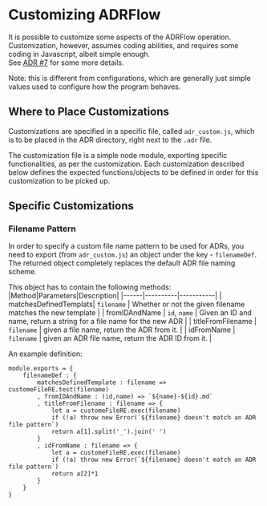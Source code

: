 # Customizing ADRFlow

It is possible to customize some aspects of the ADRFlow operation. Customization, however, assumes coding abilities, and requires some coding in Javascript, albeit simple enough.  
See [ADR #7](./adr/7-Defining_Customizations.md) for some more details.

Note: this is different from configurations, which are generally just simple values used to configure how the program behaves.

## Where to Place Customizations
Customizations are specified in a specific file, called `adr_custom.js`, which is to be placed in the ADR directory, right next to the `.adr` file.

The customization file is a simple node module, exporting specific functionalities, as per the customization. Each customization described below defines the expected functions/objects to be defined in order for this customization to be picked up.

## Specific Customizations

### Filename Pattern
In order to specify a custom file name pattern to be used for ADRs, you need to export (from `adr_custom.js`) an object under the key - `filenameDef`.  
The returned object completely replaces the default ADR file naming scheme.

This object has to contain the following methods:
|Method|Parameters|Description|
|------|----------|-----------|
| matchesDefinedTemplats| `filename` | Whether or not the given filename matches the new template |
| fromIDAndName | `id`, `name` | Given an ID and name, return a string for a file name for the new ADR |
| titleFromFilename | `filename` | given a file name, return the ADR from it. |
| idFromName | `filename` | given an ADR file name, return the ADR ID from it. |

An example definition:
```
module.exports = {
    filenameDef : {
        matchesDefinedTemplate : filename => customeFileRE.test(filename)
        , fromIDAndName : (id,name) => `${name}-${id}.md`
        , titleFromFilename : filename => {
            let a = customeFileRE.exec(filename)
            if (!a) throw new Error(`${filename} doesn't match an ADR file pattern`)
            return a[1].split('_').join(' ')
        }
        , idFromName : filename => {
            let a = customeFileRE.exec(filename)
            if (!a) throw new Error(`${filename} doesn't match an ADR file pattern`)
            return a[2]*1
        }
    }
}
```
